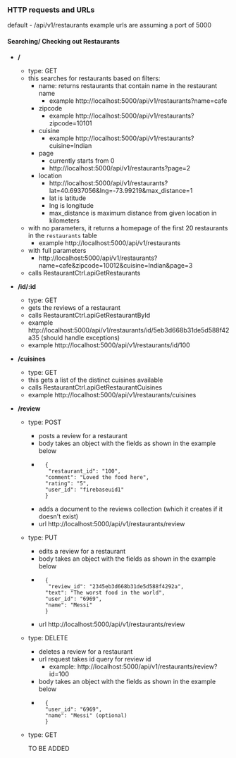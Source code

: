 ### HTTP requests and URLs
default - /api/v1/restaurants
example urls are assuming a port of 5000
#### Searching/ Checking out Restaurants
- **/** 
    - type: GET
    - this searches for restaurants based on filters: 
        - name: returns restaurants that contain name in the restaurant name
            - example http://localhost:5000/api/v1/restaurants?name=cafe
        - zipcode
            - example http://localhost:5000/api/v1/restaurants?zipcode=10101
        - cuisine
            - example http://localhost:5000/api/v1/restaurants?cuisine=Indian
        - page
            - currently starts from 0
            - http://localhost:5000/api/v1/restaurants?page=2
        - location
            - http://localhost:5000/api/v1/restaurants?lat=40.6937056&lng=-73.99219&max_distance=1
            - lat is latitude
            - lng is longitude
            - max_distance is maximum distance from given location in kilometers
    - with no parameters, it returns a homepage of the first 20 restaurants in the `restaurants` table
        - example http://localhost:5000/api/v1/restaurants
    - with full parameters
        - http://localhost:5000/api/v1/restaurants?name=cafe&zipcode=10012&cuisine=Indian&page=3
    - calls RestaurantCtrl.apiGetRestaurants


- **/id/:id**
    - type: GET
    - gets the reviews of a restaurant
    - calls RestaurantCtrl.apiGetRestaurantById
    - example http://localhost:5000/api/v1/restaurants/id/5eb3d668b31de5d588f42a35 (should handle exceptions)
    - example http://localhost:5000/api/v1/restaurants/id/100


- **/cuisines**
    - type: GET
    - this gets a list of the distinct cuisines available 
    - calls RestaurantCtrl.apiGetRestaurantCuisines
    - example http://localhost:5000/api/v1/restaurants/cuisines


- **/review**
    - type: POST
        - posts a review for a restaurant
        - body takes an object with the fields as shown in the example below
        - ```
            {
             "restaurant_id": "100",
            "comment": "Loved the food here",
            "rating": "5",
            "user_id": "firebaseuid1"
            }
            ```
        - adds a document to the reviews collection (which it creates if it doesn't exist) 
        - url http://localhost:5000/api/v1/restaurants/review
    - type: PUT
        - edits a review for a restaurant
        - body takes an object with the fields as shown in the example below
        - ```
            {
             "review_id": "2345eb3d668b31de5d588f4292a",
            "text": "The worst food in the world",
            "user_id": "6969",
            "name": "Messi"
            }
            ```
        - url http://localhost:5000/api/v1/restaurants/review
    - type: DELETE
        - deletes a review for a restaurant
        - url request takes id query for review id
            - example: http://localhost:5000/api/v1/restaurants/review?id=100
        - body takes an object with the fields as shown in the example below
        - ```
            {
            "user_id": "6969",
            "name": "Messi" (optional)
            }
            ```
    - type: GET
    
        TO BE ADDED


